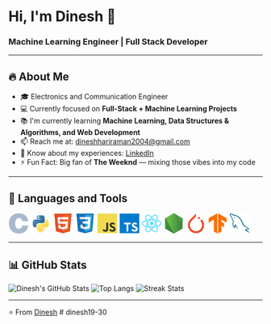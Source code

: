 # Hi, I'm Dinesh 👋

### Machine Learning Engineer | Full Stack Developer

---

## 🔥 About Me

- 🎓 Electronics and Communication Engineer  
- 💻 Currently focused on **Full-Stack + Machine Learning Projects**  
- 📚 I'm currently learning **Machine Learning, Data Structures & Algorithms, and Web Development**  
- 📫 Reach me at: [dineshhariraman2004@gmail.com](mailto:dineshhariraman2004@gmail.com)  
- 💼 Know about my experiences: [LinkedIn](https://www.linkedin.com/in/dinesh-h-a12805290/)  
- ⚡ Fun Fact: Big fan of **The Weeknd** — mixing those vibes into my code  

---

## 🧠 Languages and Tools

<p align="left">
  <img src="https://raw.githubusercontent.com/devicons/devicon/master/icons/c/c-original.svg" alt="C" width="40" height="40"/> 
  <img src="https://raw.githubusercontent.com/devicons/devicon/master/icons/python/python-original.svg" alt="Python" width="40" height="40"/> 
  <img src="https://raw.githubusercontent.com/devicons/devicon/master/icons/html5/html5-original.svg" alt="HTML5" width="40" height="40"/> 
  <img src="https://raw.githubusercontent.com/devicons/devicon/master/icons/css3/css3-original.svg" alt="CSS3" width="40" height="40"/> 
  <img src="https://raw.githubusercontent.com/devicons/devicon/master/icons/javascript/javascript-original.svg" alt="JavaScript" width="40" height="40"/> 
  <img src="https://raw.githubusercontent.com/devicons/devicon/master/icons/typescript/typescript-original.svg" alt="TypeScript" width="40" height="40"/> 
  <img src="https://raw.githubusercontent.com/devicons/devicon/master/icons/react/react-original.svg" alt="React" width="40" height="40"/> 
  <img src="https://raw.githubusercontent.com/devicons/devicon/master/icons/nodejs/nodejs-original.svg" alt="Node.js" width="40" height="40"/> 
  <img src="https://raw.githubusercontent.com/devicons/devicon/master/icons/pytorch/pytorch-original.svg" alt="PyTorch" width="40" height="40"/> 
  <img src="https://raw.githubusercontent.com/devicons/devicon/master/icons/tensorflow/tensorflow-original.svg" alt="TensorFlow" width="40" height="40"/> 
  <img src="https://raw.githubusercontent.com/devicons/devicon/master/icons/mysql/mysql-original.svg" alt="MySQL" width="40" height="40"/>
</p>

---

## 📊 GitHub Stats

![Dinesh's GitHub Stats](https://github-readme-stats.vercel.app/api?username=dinesh19-30&show_icons=true&theme=radical)
![Top Langs](https://github-readme-stats.vercel.app/api/top-langs/?username=dinesh19-30&layout=compact&theme=radical)
![Streak Stats](https://github-readme-streak-stats.herokuapp.com/?user=dinesh19-30&theme=radical)

---

⭐️ From [Dinesh](https://github.com/dinesh19-30)
#   d i n e s h 1 9 - 3 0 
 
 